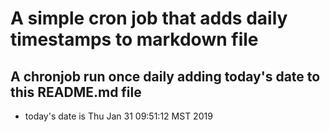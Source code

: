 A simple cron job that adds daily timestamps to markdown file
============================================================
## A chronjob run once daily adding today's date to this README.md file
* today's date is Thu Jan 31 09:51:12 MST 2019

